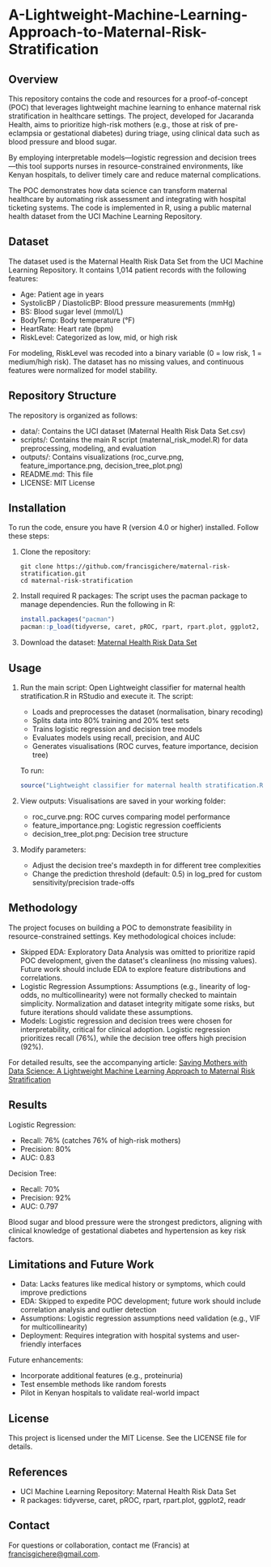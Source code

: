 # A-Lightweight-Machine-Learning-Approach-to-Maternal-Risk-Stratification

## Overview
This repository contains the code and resources for a proof-of-concept (POC) that leverages lightweight machine learning to enhance maternal risk stratification in healthcare settings. The project, developed for Jacaranda Health, aims to prioritize high-risk mothers (e.g., those at risk of pre-eclampsia or gestational diabetes) during triage, using clinical data such as blood pressure and blood sugar.

By employing interpretable models—logistic regression and decision trees—this tool supports nurses in resource-constrained environments, like Kenyan hospitals, to deliver timely care and reduce maternal complications.

The POC demonstrates how data science can transform maternal healthcare by automating risk assessment and integrating with hospital ticketing systems. The code is implemented in R, using a public maternal health dataset from the UCI Machine Learning Repository.

## Dataset
The dataset used is the Maternal Health Risk Data Set from the UCI Machine Learning Repository. It contains 1,014 patient records with the following features:

- Age: Patient age in years
- SystolicBP / DiastolicBP: Blood pressure measurements (mmHg)
- BS: Blood sugar level (mmol/L)
- BodyTemp: Body temperature (°F)
- HeartRate: Heart rate (bpm)
- RiskLevel: Categorized as low, mid, or high risk

For modeling, RiskLevel was recoded into a binary variable (0 = low risk, 1 = medium/high risk). The dataset has no missing values, and continuous features were normalized for model stability.

## Repository Structure
The repository is organized as follows:

- data/: Contains the UCI dataset (Maternal Health Risk Data Set.csv)
- scripts/: Contains the main R script (maternal_risk_model.R) for data preprocessing, modeling, and evaluation
- outputs/: Contains visualizations (roc_curve.png, feature_importance.png, decision_tree_plot.png)
- README.md: This file
- LICENSE: MIT License


## Installation
To run the code, ensure you have R (version 4.0 or higher) installed. Follow these steps:

1. Clone the repository:
   ```
   git clone https://github.com/francisgichere/maternal-risk-stratification.git
   cd maternal-risk-stratification
   ```

2. Install required R packages: The script uses the pacman package to manage dependencies. Run the following in R:
   ```R
   install.packages("pacman")
   pacman::p_load(tidyverse, caret, pROC, rpart, rpart.plot, ggplot2, readr)
   ```

3. Download the dataset: [Maternal Health Risk Data Set](https://archive.ics.uci.edu/datasets?skip=0&take=10&sort=desc&orderBy=NumHits&search=Maternal+Health+Risk)

## Usage

1. Run the main script: Open Lightweight classifier for maternal health stratification.R in RStudio and execute it. The script:

   - Loads and preprocesses the dataset (normalisation, binary recoding)
   - Splits data into 80% training and 20% test sets
   - Trains logistic regression and decision tree models
   - Evaluates models using recall, precision, and AUC
   - Generates visualisations (ROC curves, feature importance, decision tree)

   To run:
   ```R
   source("Lightweight classifier for maternal health stratification.R")
   ```

2. View outputs: Visualisations are saved in your working folder:

   - roc_curve.png: ROC curves comparing model performance
   - feature_importance.png: Logistic regression coefficients
   - decision_tree_plot.png: Decision tree structure

3. Modify parameters:

   - Adjust the decision tree's maxdepth in for different tree complexities
   - Change the prediction threshold (default: 0.5) in log_pred for custom sensitivity/precision trade-offs


## Methodology
The project focuses on building a POC to demonstrate feasibility in resource-constrained settings. Key methodological choices include:

- Skipped EDA: Exploratory Data Analysis was omitted to prioritize rapid POC development, given the dataset's cleanliness (no missing values). Future work should include EDA to explore feature distributions and correlations.
- Logistic Regression Assumptions: Assumptions (e.g., linearity of log-odds, no multicollinearity) were not formally checked to maintain simplicity. Normalization and dataset integrity mitigate some risks, but future iterations should validate these assumptions.
- Models: Logistic regression and decision trees were chosen for interpretability, critical for clinical adoption. Logistic regression prioritizes recall (76%), while the decision tree offers high precision (92%).

For detailed results, see the accompanying article: [Saving Mothers with Data Science: A Lightweight Machine Learning Approach to Maternal Risk Stratification](https://francisgichere.medium.com/saving-mothers-with-data-science-a-lightweight-machine-learning-approach-to-maternal-risk-013bdf47e6c9)


## Results

Logistic Regression:
- Recall: 76% (catches 76% of high-risk mothers)
- Precision: 80%
- AUC: 0.83


Decision Tree:
- Recall: 70%
- Precision: 92%
- AUC: 0.797


Blood sugar and blood pressure were the strongest predictors, aligning with clinical knowledge of gestational diabetes and hypertension as key risk factors.

## Limitations and Future Work

- Data: Lacks features like medical history or symptoms, which could improve predictions
- EDA: Skipped to expedite POC development; future work should include correlation analysis and outlier detection
- Assumptions: Logistic regression assumptions need validation (e.g., VIF for multicollinearity)
- Deployment: Requires integration with hospital systems and user-friendly interfaces

Future enhancements:

- Incorporate additional features (e.g., proteinuria)
- Test ensemble methods like random forests
- Pilot in Kenyan hospitals to validate real-world impact


## License
This project is licensed under the MIT License. See the LICENSE file for details.

## References

- UCI Machine Learning Repository: Maternal Health Risk Data Set
- R packages: tidyverse, caret, pROC, rpart, rpart.plot, ggplot2, readr


## Contact
For questions or collaboration, contact me (Francis) at francisgichere@gmail.com.





